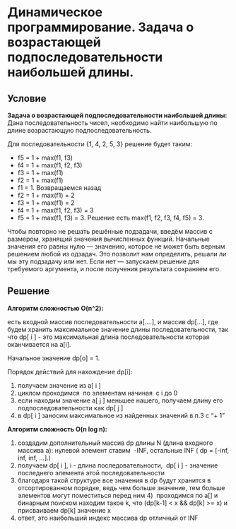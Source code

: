# Динамическое программирование. Задача о возрастающей подпоследовательности наибольшей длины.

## Условие

**Задача о возрастающей подпоследовательности наибольшей длины:**
Дана последовательность чисел, необходимо найти наибольшую по длине возрастающую подпоследовательность.

Для последовательности {1, 4, 2, 5, 3} решение будет таким: 
* f5 = 1 + max(f1, f3)
* f4 = 1 + max(f1, f2, f3)
* f3 = 1 + max(f1)
* f2 = 1 + max(f1)
* f1 = 1. 
Возвращаемся назад 
* f2 = 1 + max(f1) = 2 
* f3 = 1 + max(f1) = 2 
* f4 = 1 + max(f1, f2, f3) = 3 
* f5 = 1 + max(f1, f3) = 3. 
Решение есть max(f1, f2, f3, f4, f5) = 3.

Чтобы повторно не решать решённые подзадачи, введём массив c размером, хранящий значения вычисленных функций. Начальные значения его равны нулю — значению, которое не может быть верным решением любой из одзадач. Это позволит нам определить, решали ли мы эту подзадачу или нет. Если нет — запускаем решение для требуемого аргумента, и после получения результата сохраняем его. 

## Решение

**Алгоритм сложностью O(n^2):**

есть входной массив последовательности a[....], и массив dp[...], где будем хранить максимальное значение длины последовательности, так что dp[ i ] - это максимальная длина последовательности которая оканчивается на a[i].

Начальное значение dp[o] = 1.

Порядок действий для нахождение dp[i]:
1. получаем значение из a[ i ]
2. циклом проходимся  по элементам начиная  с i до 0
3. если находим значение a[ j ] меньшее нашего, получаем длину его подпоследовательности как dp[ j ]
4. в dp[ i ] заносим максимальное из найденных значений в п.3 с “+ 1”


**Алгоритм сложность O(n log n):**
1) создадим дополнительный массив dp длины N (длина входного массива a): нулевой элемент ставим  -INF, остальные INF ( dp = [-inf, inf, inf, …].)
2) получаем dp[ i ], i - длина последовательности,  dp[ i ] - значение последнего элемента этой последовательности
3) благодаря такой структуре все значения в dp будут хранится в отсортированном порядке, ведь чем больше значение, тем больше элементов могут поместиться перед ним
4)  проходимся по a[] и  бинарным поиском находим такое k, что (dp[k-1] < x && dp[k] >= x) и присваиваем dp[k] значение x
5) ответ, это наибольший индекс массива dp отличный от INF

